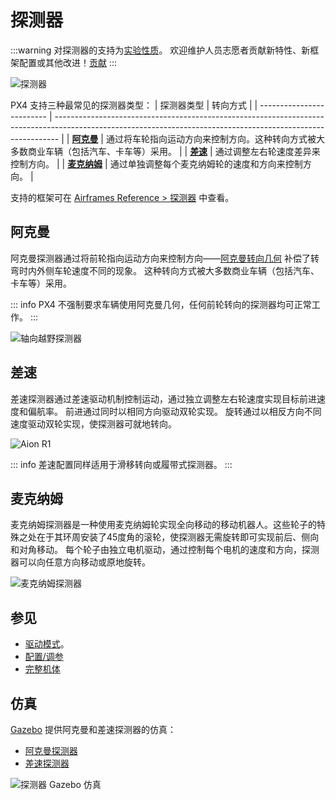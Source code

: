 # 探测器

<LinkedBadge type="warning" text="Experimental" url="../airframes/#experimental-vehicles"/>

:::warning
对探测器的支持为[实验性质](../airframes/index.md#experimental-vehicles)。
欢迎维护人员志愿者贡献新特性、新框架配置或其他改进！[贡献](../contribute/index.md)
:::

![探测器](../../assets/airframes/rover/rovers.png)

PX4 支持三种最常见的探测器类型：
| 探测器类型                | 转向方式                                                                                                                                                      |
| ------------------------- | ------------------------------------------------------------------------------------------------------------------------------------------------------------- |
| [**阿克曼**](#阿克曼)   | 通过将车轮指向运动方向来控制方向。这种转向方式被大多数商业车辆（包括汽车、卡车等）采用。                                                                      |
| [**差速**](#差速) | 通过调整左右轮速度差异来控制方向。                                                                                                                            |
| [**麦克纳姆**](#麦克纳姆)  | 通过单独调整每个麦克纳姆轮的速度和方向来控制方向。                                                                                                            |

支持的框架可在 [Airframes Reference > 探测器](../airframes/airframe_reference.md#rover) 中查看。

## 阿克曼

<Badge type="tip" text="PX4 v1.16" /> <Badge type="warning" text="Experimental" />

阿克曼探测器通过将前轮指向运动方向来控制方向——[阿克曼转向几何](https://en.wikipedia.org/wiki/Ackermann_steering_geometry) 补偿了转弯时内外侧车轮速度不同的现象。
这种转向方式被大多数商业车辆（包括汽车、卡车等）采用。

::: info
PX4 不强制要求车辆使用阿克曼几何，任何前轮转向的探测器均可正常工作。
:::

![轴向越野探测器](../../assets/airframes/rover/axial_trail_honcho.png)

## 差速

<Badge type="tip" text="PX4 v1.16" /> <Badge type="warning" text="Experimental" />

差速探测器通过差速驱动机制控制运动，通过独立调整左右轮速度实现目标前进速度和偏航率。
前进通过同时以相同方向驱动双轮实现。
旋转通过以相反方向不同速度驱动双轮实现，使探测器可就地转向。

![Aion R1](../../assets/airframes/rover/aion_r1/r1_rover_no_bg.png)

::: info
差速配置同样适用于滑移转向或履带式探测器。
:::

## 麦克纳姆

<Badge type="tip" text="PX4 v1.16" /> <Badge type="warning" text="Experimental" />

麦克纳姆探测器是一种使用麦克纳姆轮实现全向移动的移动机器人。这些轮子的特殊之处在于其环周安装了45度角的滚轮，使探测器无需旋转即可实现前后、侧向和对角移动。
每个轮子由独立电机驱动，通过控制每个电机的速度和方向，探测器可以向任意方向移动或原地旋转。

![麦克纳姆探测器](../../assets/airframes/rover/rover_mecanum.png)

## 参见

- [驱动模式](../flight_modes_rover/index.md)。
- [配置/调参](../config_rover/index.md)
- [完整机体](../complete_vehicles_rover/index.md)

## 仿真

[Gazebo](../sim_gazebo_gz/index.md) 提供阿克曼和差速探测器的仿真：

- [阿克曼探测器](../sim_gazebo_gz/vehicles.md#ackermann-rover)
- [差速探测器](../sim_gazebo_gz/vehicles.md#differential-rover)

![探测器 Gazebo 仿真](../../assets/airframes/rover/rover_simulation.png)